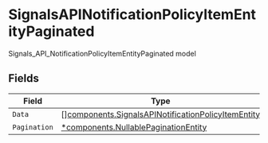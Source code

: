 # SignalsAPINotificationPolicyItemEntityPaginated

Signals_API_NotificationPolicyItemEntityPaginated model


## Fields

| Field                                                                                                                    | Type                                                                                                                     | Required                                                                                                                 | Description                                                                                                              |
| ------------------------------------------------------------------------------------------------------------------------ | ------------------------------------------------------------------------------------------------------------------------ | ------------------------------------------------------------------------------------------------------------------------ | ------------------------------------------------------------------------------------------------------------------------ |
| `Data`                                                                                                                   | [][components.SignalsAPINotificationPolicyItemEntity](../../models/components/signalsapinotificationpolicyitementity.md) | :heavy_minus_sign:                                                                                                       | N/A                                                                                                                      |
| `Pagination`                                                                                                             | [*components.NullablePaginationEntity](../../models/components/nullablepaginationentity.md)                              | :heavy_minus_sign:                                                                                                       | N/A                                                                                                                      |